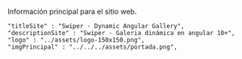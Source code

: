 Información principal para el sitio web.


	"titleSite" : "Swiper - Dynamic Angular Gallery",
	"descriptionSite" : "Swiper - Galeria dinámica en angular 10+",
	"logo" : "../assets/logo-150x150.png",
	"imgPrincipal" : "../../../assets/portada.png",